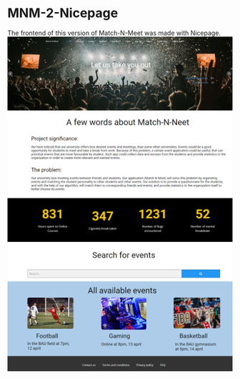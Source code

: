 # MNM-2-Nicepage
The frontend of this version of Match-N-Meet was made with Nicepage.
![MNM2 Nicepage screenshot 1](https://github.com/chadihoneine/MNM-2-Nicepage/blob/main/mnm2-nicepage-screenshot-1.png?raw=true)
![MNM2 Nicepage screenshot 2](https://github.com/chadihoneine/MNM-2-Nicepage/blob/main/mnm2-nicepage-screenshot-2.png?raw=true)
![MNM2 Nicepage screenshot 3](https://github.com/chadihoneine/MNM-2-Nicepage/blob/main/mnm2-nicepage-screenshot-3.png?raw=true)
